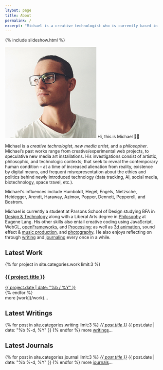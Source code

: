 ```yaml
---
layout: page
title: About
permalink: /
excerpt: "Michael is a creative technologist who is currently based in New York. He focuses in new media art installations, as well as interaction design."
---
```


{% include slideshow.html %}

<p><img src="assets/img/head.jpg" id="portrait" alt="" /> Hi, this is Michael 👋🏼</p>

Michael is a *creative technologist*, *new media artist*, and a *philosopher*. Michael’s past works range from creative/experimental web projects, to speculative new media art installations. His investigations consist of artistic, philosophic, and technologic contexts; that seek to reveal the contemporary human condition – at a time of increased alienation from reality, existence by digital means, and frequent misrepresentation about the ethics and politics behind newly introduced technology (data tracking, AI, social media, biotechnology, space travel, etc.).

Michael's influences include Humboldt, Hegel, Engels, Nietzsche, Heidegger, Arendt, Haraway, Azimov, Popper, Dennett, Pepperell, and Bostrom.

Michael is currently a student at Parsons School of Design studying BFA in [Design & Technology](http://www.newschool.edu/parsons/bfa-design-technology/) along with a Liberal Arts degree in [Philosophy](http://www.newschool.edu/lang/philosophy/) at Eugene Lang. His other skills also entail creative coding using JavaScript, WebGL, [openFrameworks](http://openframeworks.cc/), and [Processing](https://processing.org/); as well as [3d animation](/project/infrastructural-utopia-tower), sound effect & [music production](https://soundcloud.com/mixania), and [photography](https://www.flickr.com/photos/mixania). He also enjoys reflecting on through [writing](/writing) and [journaling](/journals) every once in a while.

## Latest Work
<div class="container">
	{% for project in site.categories.work limit:3 %}
		<a href="{{ project.url | prepend: site.baseurl }}">
			<div class="tile" style="background-image: url('{{ project.image }}');">
				<div class="tile-wrapper">
					<h3>{{ project.title }}</h3>
					<span class="post-meta">{{ project.date | date: "%b / %Y" }}</span>
					<!-- <span class="post-medium">{{ project.medium}}</span> -->
				</div>
			</div>
		</a>
	{% endfor %}
</div>
more [work](/work)...

## Latest Writings
{% for post in site.categories.writing limit:3  %}
  <i class="post-list-title"><a href="{{ post.url | prepend: site.baseurl }}">{{ post.title }}</a></i>
  <span class="post-meta">{{ post.date | date: "%b %-d, %Y" }}</span>
{% endfor %}
more [writings](/writing)...

## Latest Journals
{% for post in site.categories.journal limit:3  %}
  <i class="post-list-title"><a href="{{ post.url | prepend: site.baseurl }}">{{ post.title }}</a></i>
  <span class="post-meta">{{ post.date | date: "%b %-d, %Y" }}</span>
{% endfor %}
more [journals](/journals)...
